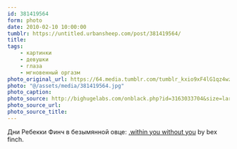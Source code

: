 ```yaml
---
id: 381419564
form: photo
date: 2010-02-10 10:00:00
tumblr: https://untitled.urbansheep.com/post/381419564/
title:
tags:
    - картинки
    - девушки
    - глаза
    - мгновенный оргазм
photo_original_url: https://64.media.tumblr.com/tumblr_kxio9xF4lG1qz4wzio1_1280.jpg
photo: "@/assets/media/381419564.jpg"
photo_caption:
photo_source: http://bighugelabs.com/onblack.php?id=3163033704&size=large
photo_source_url:
photo_source_title:
---
```


<p>Дни Ребекки Финч в безымянной овце: <a href="http://bighugelabs.com/onblack.php?id=3163033704&amp;size=large">.within you without you</a> by bex finch.</p>
